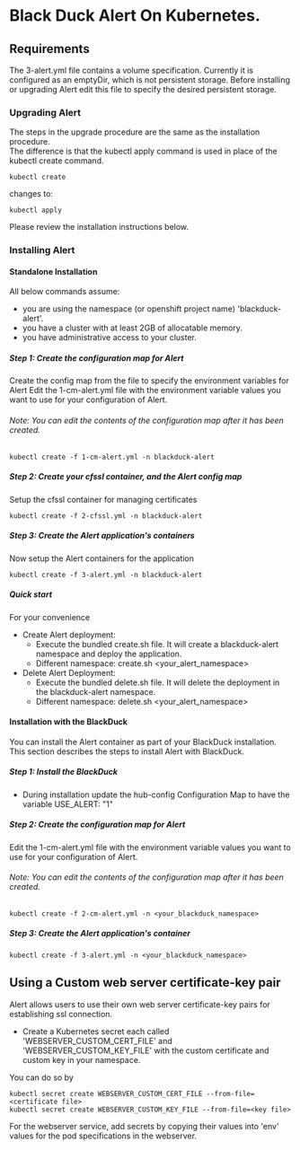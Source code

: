 # Black Duck Alert On Kubernetes.

## Requirements

The 3-alert.yml file contains a volume specification.  Currently it is configured as an emptyDir, which is not persistent storage.
Before installing or upgrading Alert edit this file to specify the desired persistent storage. 

### Upgrading Alert
The steps in the upgrade procedure are the same as the installation procedure.  
The difference is that the kubectl apply command is used in place of the kubectl create command.

```
kubectl create
```
changes to:
```
kubectl apply
``` 

Please review the installation instructions below.

### Installing Alert

#### Standalone Installation
All below commands assume:
- you are using the namespace (or openshift project name) 'blackduck-alert'.
- you have a cluster with at least 2GB of allocatable memory.
- you have administrative access to your cluster.

##### Step 1: Create the configuration map for Alert

Create the config map from the file to specify the environment variables for Alert
Edit the 1-cm-alert.yml file with the environment variable values you want to use for your configuration of Alert.
###### Note:  You can edit the contents of the configuration map after it has been created. ######

```
kubectl create -f 1-cm-alert.yml -n blackduck-alert
```

##### Step 2: Create your cfssl container, and the Alert config map

Setup the cfssl container for managing certificates

```
kubectl create -f 2-cfssl.yml -n blackduck-alert
```

##### Step 3: Create the Alert application's containers
Now setup the Alert containers for the application

```
kubectl create -f 3-alert.yml -n blackduck-alert
```

##### Quick start
 For your convenience 
 * Create Alert deployment:
    * Execute the bundled create.sh file.  It will create a blackduck-alert namespace and deploy the application.
    * Different namespace: create.sh <your_alert_namespace>
 * Delete Alert Deployment:
    * Execute the bundled delete.sh file.  It will delete the deployment in the blackduck-alert namespace.
    * Different namespace: delete.sh <your_alert_namespace>

#### Installation with the BlackDuck

You can install the Alert container as part of your BlackDuck installation.  This section describes the steps to install Alert with BlackDuck.

##### Step 1: Install the BlackDuck
 * During installation update the hub-config Configuration Map to have the variable USE_ALERT: "1"

##### Step 2: Create the configuration map for Alert
Edit the 1-cm-alert.yml file with the environment variable values you want to use for your configuration of Alert.
###### Note:  You can edit the contents of the configuration map after it has been created.

```
kubectl create -f 2-cm-alert.yml -n <your_blackduck_namespace>
```

##### Step 3: Create the Alert application's container

```
kubectl create -f 3-alert.yml -n <your_blackduck_namespace>
```

## Using a Custom web server certificate-key pair

Alert allows users to use their own web server certificate-key pairs for establishing ssl connection.

* Create a Kubernetes secret each called 'WEBSERVER_CUSTOM_CERT_FILE' and 'WEBSERVER_CUSTOM_KEY_FILE' with the custom certificate and custom key in your namespace.

You can do so by

```
kubectl secret create WEBSERVER_CUSTOM_CERT_FILE --from-file=<certificate file>
kubectl secret create WEBSERVER_CUSTOM_KEY_FILE --from-file=<key file>
```

For the webserver service, add secrets by copying their values into 'env'
values for the pod specifications in the webserver.

